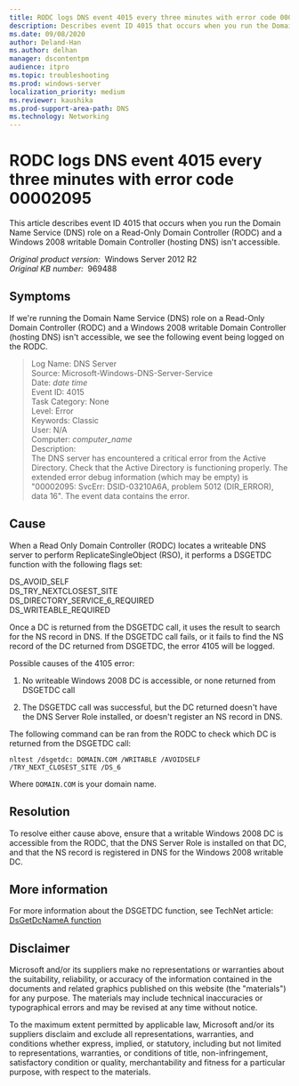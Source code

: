 ```yaml
---
title: RODC logs DNS event 4015 every three minutes with error code 00002095
description: Describes event ID 4015 that occurs when you run the Domain Name Service (DNS) role on a Read-Only Domain Controller (RODC) and a Windows 2008 writable Domain Controller (hosting DNS) isn't accessible.
ms.date: 09/08/2020
author: Deland-Han
ms.author: delhan
manager: dscontentpm
audience: itpro
ms.topic: troubleshooting
ms.prod: windows-server
localization_priority: medium
ms.reviewer: kaushika
ms.prod-support-area-path: DNS
ms.technology: Networking
---
```

# RODC logs DNS event 4015 every three minutes with error code 00002095

This article describes event ID 4015 that occurs when you run the Domain Name Service (DNS) role on a Read-Only Domain Controller (RODC) and a Windows 2008 writable Domain Controller (hosting DNS) isn't accessible.

_Original product version:_ &nbsp;Windows Server 2012 R2  
_Original KB number:_ &nbsp;969488

## Symptoms

If we're running the Domain Name Service (DNS) role on a Read-Only Domain Controller (RODC) and a Windows 2008 writable Domain Controller (hosting DNS) isn't accessible, we see the following event being logged on the RODC.

> Log Name: DNS Server  
Source: Microsoft-Windows-DNS-Server-Service  
Date: *date time*  
Event ID: 4015  
Task Category: None  
Level: Error  
Keywords: Classic  
User: N/A  
Computer: *computer_name*  
Description:  
The DNS server has encountered a critical error from the Active Directory. Check that the Active Directory is functioning properly. The extended error debug information (which may be empty) is "00002095: SvcErr: DSID-03210A6A, problem 5012 (DIR_ERROR), data 16". The event data contains the error.

## Cause

When a Read Only Domain Controller (RODC) locates a writeable DNS server to perform ReplicateSingleObject (RSO), it performs a DSGETDC function with the following flags set:

DS_AVOID_SELF  
DS_TRY_NEXTCLOSEST_SITE  
DS_DIRECTORY_SERVICE_6_REQUIRED  
DS_WRITEABLE_REQUIRED  

Once a DC is returned from the DSGETDC call, it uses the result to search for the NS record in DNS. If the DSGETDC call fails, or it fails to find the NS record of the DC returned from DSGETDC, the error 4105 will be logged.

Possible causes of the 4105 error:

1) No writeable Windows 2008 DC is accessible, or none returned from DSGETDC call

2) The DSGETDC call was successful, but the DC returned doesn't have the DNS Server Role installed, or doesn't register an NS record in DNS.

The following command can be ran from the RODC to check which DC is returned from the DSGETDC call:

```console
nltest /dsgetdc: DOMAIN.COM /WRITABLE /AVOIDSELF /TRY_NEXT_CLOSEST_SITE /DS_6
```
  
Where `DOMAIN.COM` is your domain name.

## Resolution

To resolve either cause above, ensure that a writable Windows 2008 DC is accessible from the RODC, that the DNS Server Role is installed on that DC, and that the NS record is registered in DNS for the Windows 2008 writable DC.

## More information

For more information about the DSGETDC function, see TechNet article:
 [DsGetDcNameA function](https://msdn.microsoft.com/library/ms675983%28vs.85%29.aspx)

## Disclaimer

Microsoft and/or its suppliers make no representations or warranties about the suitability, reliability, or accuracy of the information contained in the documents and related graphics published on this website (the "materials") for any purpose. The materials may include technical inaccuracies or typographical errors and may be revised at any time without notice.

To the maximum extent permitted by applicable law, Microsoft and/or its suppliers disclaim and exclude all representations, warranties, and conditions whether express, implied, or statutory, including but not limited to representations, warranties, or conditions of title, non-infringement, satisfactory condition or quality, merchantability and fitness for a particular purpose, with respect to the materials.
